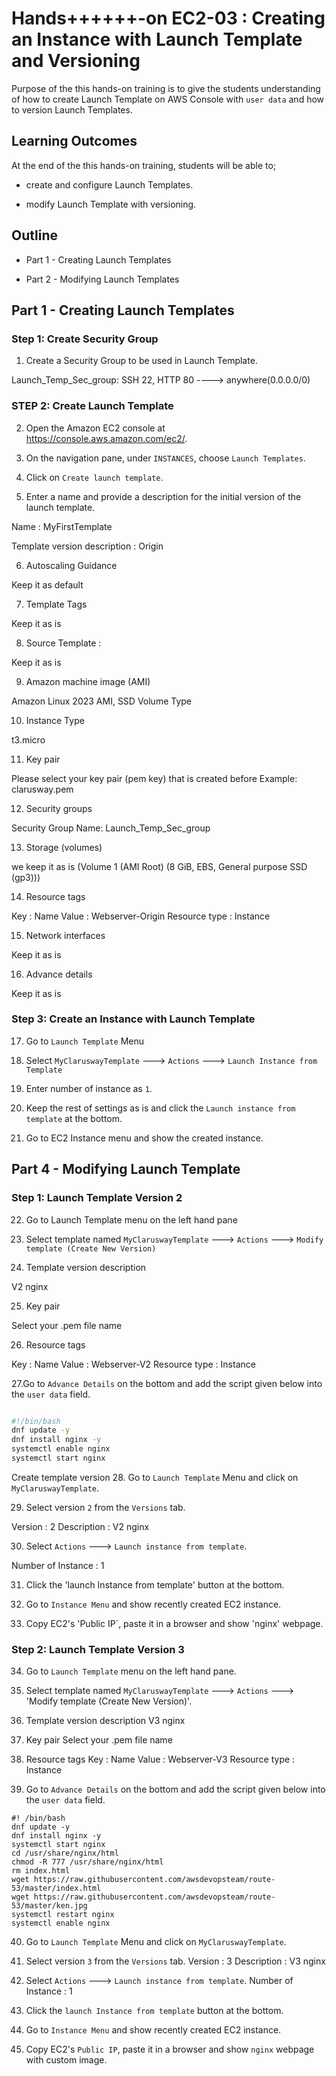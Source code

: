 # Hands++++++-on EC2-03 : Creating an Instance with Launch Template and Versioning

Purpose of the this hands-on training is to give the students understanding of how to create Launch Template on AWS Console with `user data` and how to version Launch Templates.

## Learning Outcomes

At the end of the this hands-on training, students will be able to;

- create and configure Launch Templates.

- modify Launch Template with versioning.

## Outline

- Part 1 - Creating Launch Templates

- Part 2 - Modifying Launch Templates

## Part 1 - Creating Launch Templates

### Step 1: Create Security Group

1. Create a Security Group to be used in Launch Template.

Launch_Temp_Sec_group: SSH 22, HTTP 80 ----> anywhere(0.0.0.0/0)

### STEP 2: Create Launch Template

2. Open the Amazon EC2 console at https://console.aws.amazon.com/ec2/.

3. On the navigation pane, under `INSTANCES`, choose `Launch Templates`.

4. Click on `Create launch template`.

5. Enter a name and provide a description for the initial version of the launch template.


Name                         : MyFirstTemplate

Template version description : Origin

6. Autoscaling Guidance

Keep it as default

7. Template Tags

Keep it as is

8. Source Template :


Keep it as is


9. Amazon machine image (AMI)


Amazon Linux 2023 AMI, SSD Volume Type

10. Instance Type


t3.micro


11. Key pair


Please select your key pair (pem key) that is created before
Example: clarusway.pem


12. Security groups


Security Group Name: Launch_Temp_Sec_group


13. Storage (volumes)


we keep it as is  (Volume 1 (AMI Root) (8 GiB, EBS, General purpose SSD (gp3)))


14. Resource tags


Key             : Name
Value           : Webserver-Origin
Resource type   : Instance


15. Network interfaces


Keep it as is


16. Advance details


Keep it as is


### Step 3: Create an Instance with Launch Template

17. Go to `Launch Template` Menu

18. Select `MyClaruswayTemplate` ---> `Actions` ---> `Launch Instance from Template`

19. Enter number of instance as `1`.

20. Keep the rest of settings as is and click the `Launch instance from template` at the bottom.

21. Go to EC2 Instance menu and show the created instance.

## Part 4 - Modifying Launch Template

### Step 1: Launch Template Version 2

22. Go to Launch Template menu on the left hand pane

23. Select template named `MyClaruswayTemplate` ---> `Actions` ---> `Modify template (Create New Version)`

24. Template version description


V2 nginx


25. Key pair


Select your .pem file name


26. Resource tags


Key             : Name
Value           : Webserver-V2
Resource type   : Instance

27.Go to `Advance Details` on the bottom and add the script given below into the `user data` field.

```bash

#!/bin/bash
dnf update -y
dnf install nginx -y
systemctl enable nginx
systemctl start nginx
```

Create template version
28. Go to `Launch Template` Menu and click on `MyClaruswayTemplate`.

29. Select version `2` from the `Versions` tab.

Version         : 2
Description     : V2 nginx

30. Select `Actions` ---> `Launch instance from template`.

Number of Instance : 1

31. Click the 'launch Instance from template' button at the bottom.

32. Go to `Instance Menu` and show recently created EC2 instance.

33. Copy EC2's 'Public IP`, paste it in a browser and show 'nginx' webpage.

### Step 2: Launch Template Version 3

34. Go to `Launch Template` menu on the left hand pane.

35. Select template named `MyClaruswayTemplate` ---> `Actions` ---> 'Modify template (Create New Version)'.

36.  Template version description
V3 nginx

37. Key pair
Select your .pem file name

38. Resource tags
Key             : Name
Value           : Webserver-V3
Resource type   : Instance
39. Go to `Advance Details` on the bottom and add the script given below into the `user data` field.
```
#! /bin/bash
dnf update -y
dnf install nginx -y
systemctl start nginx
cd /usr/share/nginx/html
chmod -R 777 /usr/share/nginx/html
rm index.html
wget https://raw.githubusercontent.com/awsdevopsteam/route-53/master/index.html
wget https://raw.githubusercontent.com/awsdevopsteam/route-53/master/ken.jpg
systemctl restart nginx
systemctl enable nginx
```

40. Go to `Launch Template` Menu and click on `MyClaruswayTemplate`.

41. Select version `3` from the `Versions` tab.
Version         : 3
Description     : V3 nginx

42. Select `Actions` ---> `Launch instance from template`.
Number of Instance : 1

43. Click the `launch Instance from template` button at the bottom.

44. Go to `Instance Menu` and show recently created EC2 instance.

45. Copy EC2's `Public IP`, paste it in a browser and show `nginx` webpage with custom image.
